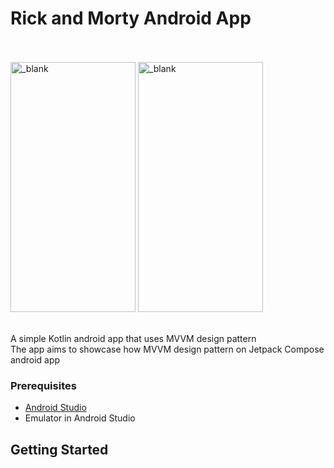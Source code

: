 # Rick and Morty Android App<br><br>


<img src="https://github.com/user-attachments/assets/85c7efdd-5e13-49bc-9528-1af161c345cc" alt="_blank" width="200px" height="400px"> 
<img src="https://github.com/user-attachments/assets/9b4912b9-1eaf-4f46-a233-116a7ededcfe" alt="_blank" width="200px" height="400px"><br><br>

A simple Kotlin android app that uses MVVM design pattern <br>
The app aims to showcase how MVVM design pattern on Jetpack Compose android app <br>



### Prerequisites
- [Android Studio](https://developer.android.com/studio)
- Emulator in Android Studio

## Getting Started
```
```

